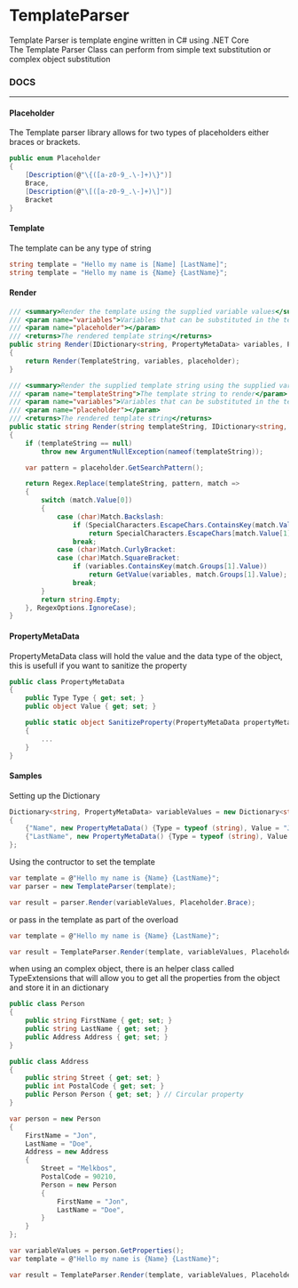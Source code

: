 # TemplateParser
Template Parser is template engine written in C# using .NET Core </br>
The Template Parser Class can perform from simple text substitution or complex object substitution

### DOCS
---------------------------------------------------------------------------------------------------
#### Placeholder
The Template parser library allows for two types of placeholders either braces or brackets.

```csharp
public enum Placeholder
{
    [Description(@"\{([a-z0-9_.\-]+)\}")]
    Brace,
    [Description(@"\[([a-z0-9_.\-]+)\]")]
    Bracket
}
```

#### Template
The template can be any type of string
```csharp
string template = "Hello my name is [Name] [LastName]";
string template = "Hello my name is {Name} {LastName}";
```

#### Render
```csharp
/// <summary>Render the template using the supplied variable values</summary>
/// <param name="variables">Variables that can be substituted in the template string</param>
/// <param name="placeholder"></param>
/// <returns>The rendered template string</returns>
public string Render(IDictionary<string, PropertyMetaData> variables, Placeholder placeholder)
{
    return Render(TemplateString, variables, placeholder);
}
```
```csharp
/// <summary>Render the supplied template string using the supplied variable values</summary>
/// <param name="templateString">The template string to render</param>
/// <param name="variables">Variables that can be substituted in the template string</param>
/// <param name="placeholder"></param>
/// <returns>The rendered template string</returns>
public static string Render(string templateString, IDictionary<string, PropertyMetaData> variables, Placeholder placeholder)
{
    if (templateString == null)
        throw new ArgumentNullException(nameof(templateString));

    var pattern = placeholder.GetSearchPattern();

    return Regex.Replace(templateString, pattern, match =>
    {
        switch (match.Value[0])
        {
            case (char)Match.Backslash:
                if (SpecialCharacters.EscapeChars.ContainsKey(match.Value[1]))
                    return SpecialCharacters.EscapeChars[match.Value[1]];
                break;
            case (char)Match.CurlyBracket:
            case (char)Match.SquareBracket:
                if (variables.ContainsKey(match.Groups[1].Value))
                    return GetValue(variables, match.Groups[1].Value);
                break;
        }
        return string.Empty;
    }, RegexOptions.IgnoreCase);
}
```

#### PropertyMetaData
PropertyMetaData class will hold the value and the data type of the object, this is usefull if you want to sanitize the property
```csharp
public class PropertyMetaData
{
    public Type Type { get; set; }
    public object Value { get; set; }

    public static object SanitizeProperty(PropertyMetaData propertyMetaData)
    {
        ...
    }
}
```

#### Samples
Setting up the Dictionary
```csharp
Dictionary<string, PropertyMetaData> variableValues = new Dictionary<string, PropertyMetaData>
{
    {"Name", new PropertyMetaData() {Type = typeof (string), Value = "Jon"}},
    {"LastName", new PropertyMetaData() {Type = typeof (string), Value = "Doe"}},
};
```
Using the contructor to set the template
```csharp
var template = @"Hello my name is {Name} {LastName}";
var parser = new TemplateParser(template);

var result = parser.Render(variableValues, Placeholder.Brace);
```
or pass in the template as part of the overload
```csharp
var template = @"Hello my name is {Name} {LastName}";

var result = TemplateParser.Render(template, variableValues, Placeholder.Brace);
```

when using an complex object, there is an helper class called TypeExtensions that will allow you to get all the properties from the object and store it in an dictionary
```csharp
public class Person
{
    public string FirstName { get; set; }
    public string LastName { get; set; }
    public Address Address { get; set; }
}

public class Address
{
    public string Street { get; set; }
    public int PostalCode { get; set; }
    public Person Person { get; set; } // Circular property
}

var person = new Person
{
    FirstName = "Jon",
    LastName = "Doe",
    Address = new Address
    {
        Street = "Melkbos",
        PostalCode = 90210,
        Person = new Person
        {
            FirstName = "Jon",
            LastName = "Doe",
        }
    }
};

var variableValues = person.GetProperties();
var template = @"Hello my name is {Name} {LastName}";

var result = TemplateParser.Render(template, variableValues, Placeholder.Brace);

```